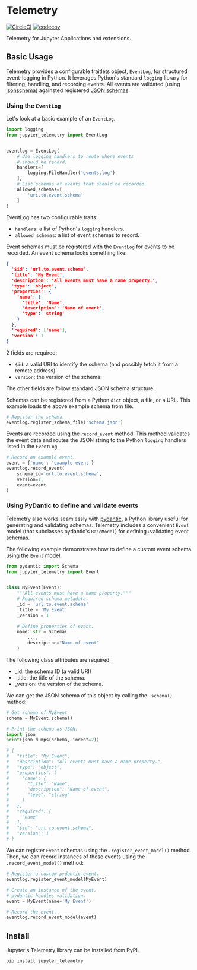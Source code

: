 # Telemetry

[![CircleCI](https://circleci.com/gh/jupyter/telemetry.svg?style=svg)](https://circleci.com/gh/jupyter/telemetry) 
[![codecov](https://codecov.io/gh/jupyter/telemetry/branch/master/graph/badge.svg)](https://codecov.io/gh/jupyter/telemetry)

Telemetry for Jupyter Applications and extensions.

## Basic Usage

Telemetry provides a configurable traitlets object, `EventLog`, for structured event-logging in Python. It leverages Python's standard `logging` library for filtering, handling, and recording events. All events are validated (using [jsonschema](https://pypi.org/project/jsonschema/)) againsted registered [JSON schemas](https://json-schema.org/). 

### Using the `EventLog`

Let's look at a basic example of an `EventLog`.
```python
import logging
from jupyter_telemetry import EventLog


eventlog = EventLog(
    # Use logging handlers to route where events
    # should be record.
    handlers=[
        logging.FileHandler('events.log')
    ],
    # List schemas of events that should be recorded.
    allowed_schemas=[
        'uri.to.event.schema'
    ]
)
```

EventLog has two configurable traits:
* `handlers`: a list of Python's `logging` handlers.
* `allowed_schemas`: a list of event schemas to record.

Event schemas must be registered with the `EventLog` for events to be recorded. An event schema looks something like:
```json
{
  '$id': 'url.to.event.schema',
  'title': 'My Event',
  'description': 'All events must have a name property.',
  'type': 'object',
  'properties': {
    'name': {
      'title': 'Name',
      'description': 'Name of event',
      'type': 'string'
    }
  },
  'required': ['name'],
  'version': 1
}
```
2 fields are required:
* `$id`: a valid URI to identify the schema (and possibly fetch it from a remote address).
* `version`: the version of the schema.

The other fields are follow standard JSON schema structure.

Schemas can be registered from a Python `dict` object, a file, or a URL. This example loads the above example schema from file.
```python
# Register the schema.
eventlog.register_schema_file('schema.json')
```

Events are recorded using the `record_event` method. This method validates the event data and routes the JSON string to the Python `logging` handlers listed in the `EventLog`.
```python
# Record an example event.
event = {'name': 'example event'}
eventlog.record_event(
    schema_id='url.to.event.schema',
    version=1,
    event=event
)
```

### Using PyDantic to define and validate events

Telemetry also works seamlessly with [pydantic](https://pydantic-docs.helpmanual.io/), a Python library useful for generating and validating schemas. Telemetry includes a convenient `Event` model (that subclasses pydantic's `BaseModel`) for defining+validating event schemas. 

The following example demonstrates how to define a custom event schema using the `Event` model.
```python
from pydantic import Schema
from jupyter_telemetry import Event


class MyEvent(Event):
    """All events must have a name property."""
    # Required schema metadata.
    _id = 'url.to.event.schema'
    _title = 'My Event'
    _version = 1
    
    # Define properties of event.
    name: str = Schema(
        ...,
        description="Name of event"
    )
```
The following class attributes are required:
* _id: the schema ID (a valid URI)
* _title: the title of the schema.
* _version: the version of the schema.

We can get the JSON schema of this object by calling the `.schema()` method:
```python
# Get schema of MyEvent
schema = MyEvent.schema()

# Print the schema as JSON.
import json
print(json.dumps(schema, indent=2))

# {
#   "title": "My Event",
#   "description": "All events must have a name property.",
#   "type": "object",
#   "properties": {
#     "name": {
#       "title": "Name",
#       "description": "Name of event",
#       "type": "string"
#     }
#   },
#   "required": [
#     "name"
#   ],
#   "$id": "url.to.event.schema",
#   "version": 1
# }
```
We can register `Event` schemas using the `.register_event_model()` method. Then, we can record instances of these events using the `.record_event_model()` method:
```python
# Register a custom pydantic event.
eventlog.register_event_model(MyEvent)

# Create an instance of the event. 
# pydantic handles validation.
event = MyEvent(name='My Event')

# Record the event.
eventlog.record_event_model(event)
```


## Install

Jupyter's Telemetry library can be installed from PyPI.
```
pip install jupyter_telemetry
```